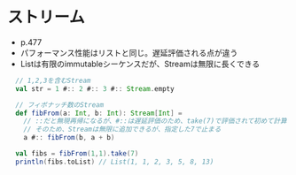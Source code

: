 # ストリーム
- p.477
- パフォーマンス性能はリストと同じ。遅延評価される点が違う
- Listは有限のimmutableシーケンスだが、Streamは無限に長くできる

```scala
  // 1,2,3を含むStream
  val str = 1 #:: 2 #:: 3 #:: Stream.empty

  // フィボナッチ数のStream
  def fibFrom(a: Int, b: Int): Stream[Int] =
    // ::だと無現再帰になるが、#::は遅延評価のため、take(7)で評価されて初めて計算される
    // そのため、Streamは無限に追加できるが、指定した7で止まる
    a #:: fibFrom(b, a + b)

  val fibs = fibFrom(1,1).take(7)
  println(fibs.toList) // List(1, 1, 2, 3, 5, 8, 13)
```
